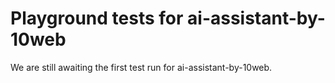 # Playground tests for ai-assistant-by-10web
We are still awaiting the first test run for ai-assistant-by-10web.
